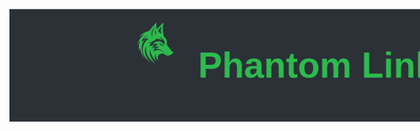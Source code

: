 <style>
    :root {
        --green-commit-color: #2dba4e;
        --github-bg-color: #2b3137;
        --white: #ffffff;
    }

    .container {
        display: flex;
        justify-content: center;
        align-content: center;
        gap: 1rem;
        width: 100dvw;
        background-color: var(--github-bg-color);
    }

    .center-items {
        display: flex;
        justify-content: center;
        align-content: center;
        height: 100%;
    }
    
    .wolf-icon {
        background-color: var(--github-bg-color);
        fill: var(--green-commit-color);
    }

    mark{
        color:red;
    }

    /* Font style */
    .doto-font {
        font-family: "Doto", sans-serif;
        font-optical-sizing: auto;
        font-weight: 700;
        font-style: normal;
        font-variation-settings: "ROND" 0;
        color: var(--green-commit-color);
    }
</style>

<link rel="preconnect" href="https://fonts.googleapis.com">
<link rel="preconnect" href="https://fonts.gstatic.com" crossorigin>
<link href="https://fonts.googleapis.com/css2?family=Doto:wght@100..900&display=swap" rel="stylesheet">

<!-- Banner -->
<div class="container">
<div>
<?xml version="1.0" encoding="UTF-8"?><svg id="a" xmlns="http://www.w3.org/1500/svg" class="wolf-icon" width="120px" height="120px" viewBox="0 0 800 600.7"><path d="M402.32,554.9c-6.46-5-13.05-9.85-19.36-15.04-19.53-16.04-37.82-33.36-54.02-52.83-20.95-25.18-33.83-53.86-37.83-86.43-2.49-20.27-1.46-40.34,4.07-61.11-6.45,9.81-10.73,19.51-13.61,29.8-8.03,28.67-4.93,56.47,6.36,83.74,11.44,27.64,27.73,52.16,47.27,74.62,4.8,5.51,9.97,10.7,14.78,16.39-1.72-1.21-3.5-2.34-5.14-3.64-20.29-16-39.49-33.17-56.42-52.75-16.62-19.23-29.67-40.58-34.77-65.74-10.43-51.45,.53-97.93,34.14-138.63,10.03-12.15,22.08-22.07,36.19-30.73-11.43-2.01-22.16-1.39-32.86,.19-10.85,1.6-21.07,5.16-30.8,10.81,3.44-7.7,10.65-17.05,23.64-28.38,9.2-8.03,19.31-15.03,28.24-21.89-6.84,.33-35.73,18-47.51,29.53-14.12,13.82-22.99,30.41-27.31,50.4,12.14-12.17,26.37-19.31,41.63-24.97-4.65,5.15-9.48,9.92-13.64,15.22-13.59,17.34-22.26,36.95-25.03,58.83-6.25,49.36,3.74,95.88,25.35,140.26,.54,1.1,1.06,2.22,1.58,3.33,.03,.07-.06,.2-.1,.3-6.39-6.2-24.9-37.67-32.41-57.28-7.97-20.81-13.23-42.13-13.45-64.7-4.22,5.14-9.06,19.92-10.91,32.99-6.55-21.8-10.72-78.6,12.28-116.13-5.62,2.57-17.1,14.85-23.5,25.69-5.92,10.01-10.99,20.52-16.53,30.72,15.3-53.99,39.13-102.54,87-135.95-22,6.21-42.39,15.82-61.31,29.65,6.23-6.45,11.74-12.82,17.93-18.43,28.2-25.55,61.47-41.39,98.1-50.71,1.99-.51,4.13-1.84,5.44-3.42,15.52-18.57,30.81-37.32,46.33-55.9,12.48-14.94,25.18-29.71,38.24-44.46-.79,27.02-2.45,53.99,2.95,81.85,26.87-26.98,53.05-53.27,79.54-79.87-1.17,11.79-2.34,23.16-3.43,34.54-1.98,20.63-4.1,41.31-2.2,62.02,1.44,15.65,4.06,31.2,6.19,46.79,1,7.35,1.99,14.7,3.19,22.02,.23,1.39,1.05,3.05,2.14,3.88,18.91,14.43,29.52,34.29,35.89,56.5,1.58,5.52-.17,12.05-.6,18.09-.47,6.73-1.23,13.45-1.73,20.18-.08,1.13,.18,2.54,.83,3.42,18.08,24.56,36.11,49.16,56.42,71.98,6.3,7.08,13.34,13.04,22.19,16.66,.61,.25,1.15,.65,2.32,1.33-2.59,3.16-4.86,6.34-7.54,9.11-9.05,9.36-20.17,15.73-31.74,21.35-6.86,3.33-13.98,6.13-20.83,9.47-4.02,1.95-7.87,1.86-12.06,.87-12.81-3.02-23.81-9.75-34.88-16.43-7.88-4.76-15.91-9.26-23.91-13.81-1.61-.92-3.41-1.51-5.69-2.49,2.99,3.03,5.51,5.59,8.53,8.65-13.08-2.06-25-1.03-36.14,4.88-14.8,7.85-22.24,20.62-23.49,36.96-1.15,15.03,1.16,29.59,7.84,43.28,.08,.16-.04,.42-.14,1.09-11.12-12.46-20.26-25.79-26.31-41.08-6.1-15.42-8.14-31.45-6.46-48.16-5.25,7.41-10.36,33.8-9.34,47.71,1.2,16.39,4.97,32.06,12.96,46.6-36.88-41.82-65.94-87.43-71.02-144.95-.74,4.07-1.59,8.12-2.17,12.21-.6,4.23-1.07,8.49-1.36,12.75-1.56,22.46,2.69,43.85,11.99,64.3,12.86,28.29,30.2,53.64,50.28,77.22,2.04,2.4,4.15,4.73,6.23,7.1l-.5,.65Zm-9.82-222.95c-15.7,10.15-26.32,23.79-30.87,42.4,3.98-2.64,7.37-5.24,11.08-7.24,3.64-1.96,7.53-3.51,11.45-4.86,4.02-1.39,8.16-2.49,12.31-3.41,4.01-.89,8.1-1.4,12.16-2.08-24.19,16.16-29.86,38.57-27.84,55.21,3.75-8.57,10.38-13.87,18.69-17.26,8.19-3.35,16.79-4.92,25.58-5.48,16.24-1.04,31.65,2.58,45.95,9.86,21.8,11.1,43.2,22.99,64.76,34.56,3.9,2.09,7.74,4.29,11.61,6.44l.42-.71c-3.15-2.02-6.27-4.09-9.45-6.04-23.45-14.41-46.77-29.02-70.41-43.1-14.8-8.82-30.81-14.27-48.38-13.13-5.69,.37-11.33,1.65-17.15,2.54,12.17-12.55,26.79-20.53,44.62-24.57-17.76-6.8-35.13-9.74-53.51-8.25,6.47-5.3,12.94-10.5,19.97-14.78,7.1-4.32,14.75-7.72,22.24-11.56-22.93-6.58-45.83-8.16-69.32,.66,.82-1.02,1.17-1.53,1.6-1.97,8.7-8.9,18.36-16.61,29.08-22.93,10.76-6.35,22.22-10.96,34.8-11.72,21.37-1.28,39.58,6.57,55.53,20.26,7.36,6.32,13.24,13.85,17.33,23.82,1.93-8.37,3.04-15.96,5.49-23.08,2.94-8.54,1-15.81-3.45-22.96-.18-.29-.32-.59-.49-.89-11.34-19.63-28.08-33.41-47.76-43.96-3.56-1.91-7.25-3.59-10.89-5.37,13.27,12.44,26.03,25,34.13,42.63-28.16-18.42-57.51-24.26-89.25-14.27,2.31,.74,4.7,1.03,7.06,1.45,2.32,.41,4.63,.87,6.91,1.46,2.25,.58,4.45,1.36,6.67,2.05-17.77,5.13-33.32,14.34-49.28,22.76-13.48,7.12-27.35,13.49-41.1,20.08-2.66,1.28-5.58,2.01-8.39,3l.22,1.15c7.86-.93,15.86-1.26,23.56-2.96,7.63-1.68,14.96-4.74,22.64-7.27-13.59,13.75-25.59,28.35-29.6,48.16,18.74-12.64,39.41-17.45,61.27-18.66Zm87.51-137.94c-9.69-8.44-13.91-18.5-14.79-30.15-.9-11.83,1.61-23.24,4.64-34.53,1.99-7.41,4.43-14.71,6.66-22.04-.15,.04-.4,.04-.54,.16-16.66,14.36-30.41,31.15-41.6,50.04-.53,.89-.4,2.62,.11,3.61,4.93,9.54,11.71,17.55,20.51,23.74,7.24,5.1,15.15,8.6,25.03,9.16Zm-112.84,49.26c.06-.75,.18-1.1,.11-1.4-5.9-23-4.74-45.89,1.22-68.66,6.49-24.81,19.09-46.63,33.38-67.61,.46-.67,.84-1.39,1.25-2.09-.67,.06-1.03,.31-1.33,.62-11.48,12.12-21.99,25-30.54,39.38-13.31,22.4-19.5,46.28-14.69,72.33,1.78,9.65,5.33,18.67,10.6,27.41Zm77.04,58.22l-.26,.38c8.02,10.42,16.01,20.87,24.12,31.21,.61,.78,2.1,1.19,3.19,1.22,5.74,.13,11.49,.24,17.23,.03,2.61-.09,4.04,.87,5.39,2.99,3.06,4.82,6.4,9.46,9.63,14.17-.47-4.61-1.27-9.01-2.3-13.36-.25-1.07-1.03-2.32-1.94-2.88-18.32-11.31-36.69-22.53-55.06-33.76Zm-23.96-99.65c-2.03-2.44-4.08-4.62-5.81-7.03-6.59-9.18-8.14-20.07-9.8-30.79-1.91-12.41-3.15-24.92-4.66-37.19-.03,.14-.2,.53-.2,.92-.44,20.24-.87,40.47-1.26,60.71-.02,.83,.24,1.87,.75,2.47,5.46,6.41,12.24,10.36,20.97,10.9Z"/></svg>
</div>

<div height="120px">
<div class="center-items">
<p class="header doto-font" style="font-size: 4rem;">Phantom Link</p>
</div>
</div>
</div>  